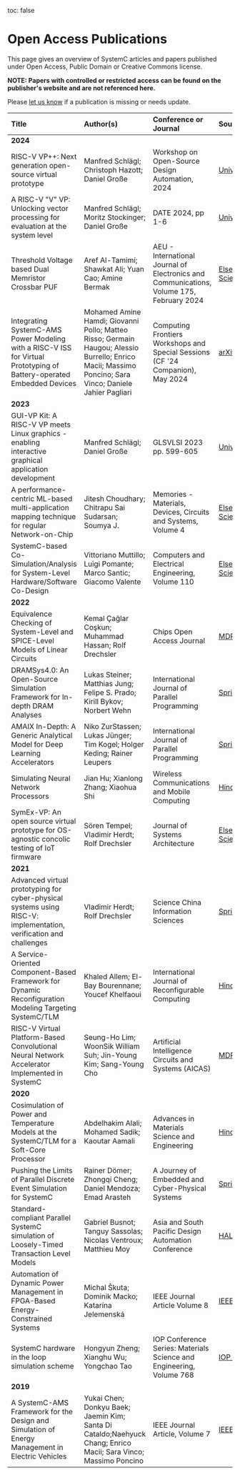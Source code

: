 toc: false

# Open Access Publications

This page gives an overview of SystemC articles and papers published under Open Access, Public Domain or Creative Commons license.

**NOTE: Papers with controlled or restricted access can be found on the publisher's website and are not referenced here.**

Please [let us know][issues] if a publication is missing or needs update.


| Title          | Author(s)   | Conference or Journal   | Source    |
| :------------- | :---------- | :---------------------- | :----------- |
| **2024** |
| RISC-V VP++: Next generation open-source virtual prototype | Manfred Schlägl; Christoph Hazott; Daniel Große | Workshop on Open-Source Design Automation, 2024| [University][2024_1] |
| A RISC-V "V" VP: Unlocking vector processing for evaluation at the system level | Manfred Schlägl; Moritz Stockinger; Daniel Große | DATE 2024, pp 1-6 | [University][2024_2] |
| Threshold Voltage based Dual Memristor Crossbar PUF | Aref Al-Tamimi; Shawkat Ali; Yuan Cao; Amine Bermak | AEU - International Journal of Electronics and Communications, Volume 175, February 2024 | [Elsevier / ScienceDirect][2024_3] | 
| Integrating SystemC-AMS Power Modeling with a RISC-V ISS for Virtual Prototyping of Battery-operated Embedded Devices | Mohamed Amine Hamdi; Giovanni Pollo; Matteo Risso; Germain Haugou; Alessio Burrello; Enrico Macii; Massimo Poncino; Sara Vinco; Daniele Jahier Pagliari | Computing Frontiers Workshops and Special Sessions (CF '24 Companion), May 2024 | [arXiv][2024_4] | 
| **2023** |
| GUI-VP Kit: A RISC-V VP meets Linux graphics - enabling interactive graphical application development | Manfred Schlägl; Daniel Große | GLSVLSI 2023 pp. 599-605 | [University][2023_3] |
| A performance-centric ML-based multi-application mapping technique for regular Network-on-Chip | Jitesh Choudhary; Chitrapu Sai Sudarsan; Soumya J. | Memories - Materials, Devices, Circuits and Systems, Volume 4 | [Elsevier / ScienceDirect][2023_2] |
| SystemC-based Co-Simulation/Analysis for System-Level Hardware/Software Co-Design | Vittoriano Muttillo; Luigi Pomante; Marco Santic; Giacomo Valente | Computers and Electrical Engineering, Volume 110 | [Elsevier / ScienceDirect][2023_1] |
| **2022** |
| Equivalence Checking of System-Level and SPICE-Level Models of Linear Circuits | Kemal Çağlar Coşkun; Muhammad Hassan; Rolf Drechsler | Chips Open Access Journal | [MDPI][2022_5] |
| DRAMSys4.0: An Open-Source Simulation Framework for In-depth DRAM Analyses | Lukas Steiner; Matthias Jung; Felipe S. Prado; Kirill Bykov; Norbert Wehn  | International Journal of Parallel Programming  | [Springer Link][2022_1] |
| AMAIX In-Depth: A Generic Analytical Model for Deep Learning Accelerators | Niko ZurStassen; Lukas Jünger; Tim Kogel; Holger Keding; Rainer Leupers | International Journal of Parallel Programming  | [Springer Link][2022_2] |
| Simulating Neural Network Processors | Jian Hu; Xianlong Zhang; Xiaohua Shi | Wireless Communications and Mobile Computing | [Hindawi][2022_3] |
| SymEx-VP: An open source virtual prototype for OS-agnostic concolic testing of IoT firmware | Sören Tempel; Vladimir Herdt; Rolf Drechsler | Journal of Systems Architecture | [Elsevier / ScienceDirect][2022_4] |
| **2021** |
| Advanced virtual prototyping for cyber-physical systems using RISC-V: implementation, verification and challenges | Vladimir Herdt; Rolf Drechsler | Science China Information Sciences | [Springer Link][2021_1] |
| A Service-Oriented Component-Based Framework for Dynamic Reconfiguration Modeling Targeting SystemC/TLM | Khaled Allem; El-Bay Bourennane; Youcef Khelfaoui | International Journal of Reconfigurable Computing | [Hindawi][2021_2] |
| RISC-V Virtual Platform-Based Convolutional Neural Network Accelerator Implemented in SystemC | Seung-Ho Lim; WoonSik William Suh; Jin-Young Kim; Sang-Young Cho | Artificial Intelligence Circuits and Systems (AICAS) | [MDPI][2021_3]
| **2020** |
| Cosimulation of Power and Temperature Models at the SystemC/TLM for a Soft-Core Processor | Abdelhakim Alali; Mohamed Sadik; Kaoutar Aamali | Advances in Materials Science and Engineering | [Hindawi][2020_1] |
| Pushing the Limits of Parallel Discrete Event Simulation for SystemC | Rainer Dömer; Zhongqi Cheng; Daniel Mendoza; Emad Arasteh | A Journey of Embedded and Cyber-Physical Systems | [Springer Link][2020_2] |
| Standard-compliant Parallel SystemC simulation of Loosely-Timed Transaction Level Models |  Gabriel Busnot; Tanguy Sassolas; Nicolas Ventroux; Matthieu Moy | Asia and South Pacific Design Automation Conference | [HAL][2020_3] |
| Automation of Dynamic Power Management in FPGA-Based Energy-Constrained Systems | Michal Škuta; Dominik Macko; Katarína Jelemenská | IEEE Journal Article Volume 8 | [IEEE][2020_4] |
| SystemC hardware in the loop simulation scheme |  Hongyun Zheng; Xianghu Wu; Yongchao Tao | IOP Conference Series: Materials Science and Engineering, Volume 768 | [IOP Science][2020_5] |
| **2019** |
| A SystemC-AMS Framework for the Design and Simulation of Energy Management in Electric Vehicles | Yukai Chen; Donkyu Baek; Jaemin Kim; Santa Di Cataldo;Naehyuck Chang; Enrico Macii; Sara Vinco; Massimo Poncino | IEEE Journal Article, Volume 7 | [IEEE][2019_1] |
<!--
| **2013** |
| Facilitating the design of fault tolerance in transaction level SystemC programs | Ali Ebnenasir; RezaHajisheykhi ;Sandeep S. Kulkarni | Theoretical Computer Science, Volume 496 | [Elsevier / ScienceDirect][2013_1] |
| **2010** |
| On Mixed Abstraction, Languages, and Simulation Approach to Refinement with SystemC AMS | Yaseen Zaidi; Christoph Grimm; Jan Haase  | EURASIP Journal on Embedded Systems, Volume 20 | [Springer Link][2010_1] |
| **2006** |
| Modeling of a new 2D Acceleration Sensor Array using SystemC-AMS | Erik Markert; Marco Dienel; Goeran Herrmann; Dietmar Mueller; Ulrich Heinkel | Journal of Physics, Volume 34 | [IOP Science][2006_1] |
-->

[2024_1]: https://ics.jku.at/files/2024OSDA_RISCV-VP-plusplus.pdf
[2024_2]: https://ics.jku.at/files/2024DATE_RISCV-VP-plusplus_RVV.pdf
[2024_3]: https://www.sciencedirect.com/science/article/pii/S1434841123004867
[2024_4]: https://arxiv.org/abs/2404.01861


[2023_1]: https://www.sciencedirect.com/science/article/pii/S0045790623002276
[2023_2]: https://www.sciencedirect.com/science/article/pii/S2773064623000361
[2023_3]: https://ics.jku.at/files/2023GLSVLSI_GUI-VP_Kit.pdf

[2022_1]: https://link.springer.com/article/10.1007/s10766-022-00727-4
[2022_2]: https://link.springer.com/article/10.1007/s10766-022-00728-3
[2022_3]: https://www.hindawi.com/journals/wcmc/2022/7500195/
[2022_4]: https://www.sciencedirect.com/science/article/pii/S1383762122000480
[2022_5]: https://www.mdpi.com/2674-0729/1/1/6

[2021_1]: https://link.springer.com/article/10.1007/s11432-020-3308-4
[2021_2]: https://www.hindawi.com/journals/ijrc/2021/5584391/
[2021_3]: https://www.mdpi.com/2079-9292/10/13/1514

[2020_1]: https://www.hindawi.com/journals/amse/2020/2567915/
[2020_2]: https://link.springer.com/chapter/10.1007/978-3-030-47487-4_7
[2020_3]: https://hal.archives-ouvertes.fr/hal-02416253/
[2020_4]: https://ieeexplore.ieee.org/document/9189856
[2020_5]: https://iopscience.iop.org/article/10.1088/1757-899X/768/7/072029

[2019_1]: https://ieeexplore.ieee.org/document/8648435

<!--
[2013_1]: https://www.sciencedirect.com/science/article/pii/S0304397512010407

[2010_1]: https://link.springer.com/article/10.1155/2010/489365

[2006_1]: https://iopscience.iop.org/article/10.1088/1742-6596/34/1/042
-->
[issues]: https://github.com/accellera-official/systemc.org/issues